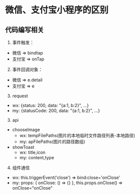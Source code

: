 # 微信、支付宝小程序的区别
## 代码编写相关
1. 事件触发：
  * 微信 => bindtap
  * 支付宝 => onTap
2. 事件回调对象：
  * 微信 => e.detail
  * 支付宝 => e
3. request
  * wx: {status: 200, data: "{a:1, b:2}", ...}
  * my: {statusCode: 200, data: "{a:1, b:2}", ...}
3. api
  * chooseImage
    + wx: tempFilePaths(图片的本地临时文件路径列表-本地路径)
    + my: apFilePaths(图片的路径数组)
  * showToast
    + wx: title,icon
    + my: content,type
4. 组件通信
  * wx: this.triggerEvent('close') => bind:close='onClose'
  * my: props: { onClose: () => {} }, this.props.onClose() => onClose="onClose"